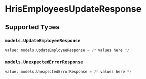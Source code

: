 # HrisEmployeesUpdateResponse


## Supported Types

### `models.UpdateEmployeeResponse`

```python
value: models.UpdateEmployeeResponse = /* values here */
```

### `models.UnexpectedErrorResponse`

```python
value: models.UnexpectedErrorResponse = /* values here */
```

